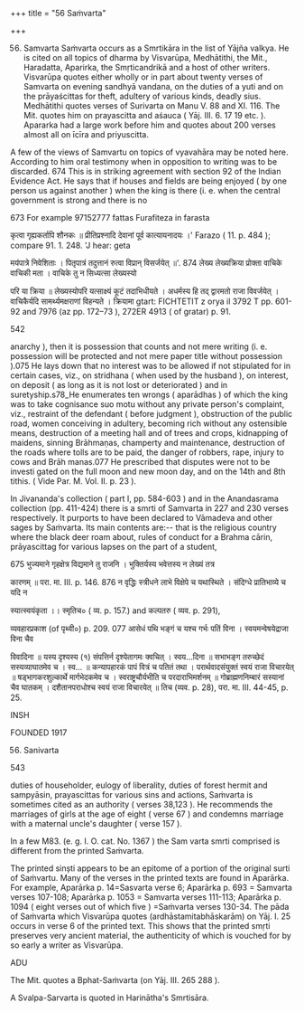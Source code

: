 +++
title = "56 Saṁvarta"

+++

56. Samvarta Saṁvarta occurs as a Smrtikāra in the list of Yājña valkya. He is cited on all topics of dharma by Visvarūpa, Medhātithi, the Mit., Haradatta, Aparirka, the Smṛticandrikā and a host of other writers. Visvarūpa quotes either wholly or in part about twenty verses of Samvarta on evening sandhyā vandana, on the duties of a yuti and on the prāyaścittas for theft, adultery of various kinds, deadly sius. Medhātithi quotes verses of Surivarta on Manu V. 88 and XI. 116. The Mit. quotes him on prayascitta and aśauca ( Yāj. III. 6. 17 19 etc. ). Apararka had a large work before him and quotes about 200 verses almost all on īcīra and priyuscitta. 

A few of the views of Samvartu on topics of vyavahāra may be noted here. According to him oral testimony when in opposition to writing was to be discarded. 674 This is in striking agreement with section 92 of the Indian Evidence Act. He says that if houses and fields are being enjoyed ( by one person us against another ) when the king is there (i. e. when the central government is strong and there is no 

673 For example 97152777 fattas Furafiteza in farasta 

कृत्वा गृह्यकर्तापि शौनकः ॥ प्रीतिप्रश्नादि देवानां पूर्व कात्यायनादयः ।' Farazo ( 11. p. 484 ); compare 91. 1. 248. 'J hear: geta 

मय॑पात्रे निवेशिताः । पितृपात्रं तदुत्तानं रुत्वा विप्रान् विसर्जयेत् ॥'. 874 लेख्य लेख्यक्रिया प्रोक्ता वाचिके वाचिकी मता । वाचिके तु न सिध्यत्सा लेख्यस्यो 

परि या क्रिया ॥ लेख्यस्योपरि यत्साक्ष्यं कूटं तदाभिधीयते । अधर्मस्य हि तद् द्वारमतो राजा विवर्जयेत् । वाचिकैर्यदि सामर्थ्यमक्षराणां विहन्यते । क्रियामा gtart: FICHTETIT z orya il 3792 T pp. 601-92 and 7976 (az pp. 172–73 ), 272ER 4913 ( of gratar) p. 91. 

542 



anarchy ), then it is possession that counts and not mere writing (i. e. possession will be protected and not mere paper title without possession ).075 He lays down that no interest was to be allowed if not stipulated for in certain cases, viz., on stridhana ( when used by the husband ), on interest, on deposit ( as long as it is not lost or deteriorated ) and in suretyship.s78_He enumerates ten wrongs ( aparādhas ) of which the king was to take cognisance suo motu without any private person's complaint, viz., restraint of the defendant ( before judgment ), obstruction of the public road, women conceiving in adultery, becoming rich without any ostensible means, destruction of a meeting hall and of trees and crops, kidnapping of maidens, sinning Brāhmaṇas, champerty and maintenance, destruction of the roads where tolls are to be paid, the danger of robbers, rape, injury to cows and Brāh manas.077 He prescribed that disputes were not to be investi gated on the full moon and new moon day, and on the 14th and 8th tithis. ( Vide Par. M. Vol. II. p. 23 ). 

In Jivananda's collection ( part I, pp. 584-603 ) and in the Anandasrama collection (pp. 411-424) there is a smrti of Samvarta in 227 and 230 verses respectively. It purports to have been declared to Vāmadeva and other sages by Saṁvarta. Its main contents are:-- that is the religious country where the black deer roam about, rules of conduct for a Brahma cārin, prāyascittag for various lapses on the part of a student, 

675 भुज्यमाने गृहक्षेत्र विद्यमाने तु राजनि । भुक्तिर्यस्य भवेत्तस्य न लेख्यं तत्र 

कारणम् ॥ परा. मा. III. p. 146. 876 न वृद्धिः स्त्रीधने लाभे विक्षेपे च यथास्थिते । संदिग्धे प्रातिभाव्ये च यदि न 

स्यात्स्वयंकृता ।। स्मृतिच० ( व्य. p. 157.) and कल्पतरु ( व्यव. p. 291), 

व्यवहारप्रकाश (of पृथ्वी०) p. 209. 077 आसेधं पथि भङ्गं च यश्च गर्भः पतिं विना । स्वयमन्वेषयेद्राजा विना चैव 

विवादिना ॥ यस्य दृश्यस्य (१) संपत्तिर्न दृश्येतागमः क्वचित् । स्वय...दिना ॥ सभाभङ्ग तरुच्छेदं सस्यव्याघातमेव च । स्व... ॥ कन्यापहारकं पापं वित्रं च पतितं तथा । परार्थवादसंयुक्तं स्वयं राजा विचारयेत् ॥ षड्भागकरशुल्कार्थे मार्गभेदकमेव च । स्वराष्ट्रचौर्यभीति च परदाराभिमर्शनम् ॥ गोब्राह्मणनिम्बारं सस्यानां चैव घातकम् । दशैतानपराधोश्च स्वयं राजा विचारयेत् ॥ तिच (व्यव. p. 28), परा. मा. III. 44-45, p. 25. 

INSH 

FOUNDED 1917 

56. Sanivarta 

543 

duties of householder, eulogy of liberality, duties of forest hermit and sampyāsin, prayascittas for various sins and actions, Saṁvarta is sometimes cited as an authority ( verses 38,123 ). He recommends the marriages of girls at the age of eight ( verse 67 ) and condemns marriage with a maternal uncle's daughter ( verse 157 ). 

In a few M83. (e. g. I. O. cat. No. 1367 ) the Sam varta smrti comprised is different from the printed Saṁvarta. 

The printed sinști appears to be an epitome of a portion of the original surti of Saṁvartu. Many of the verses in the printed texts are found in Aparārka. For example, Aparārka p. 14=Sasvarta verse 6; Aparārka p. 693 = Samvarta verses 107-108; Aparārka p. 1053 = Samvarta verses 111-113; Aparārka p. 1094 ( eight verses out of which five ) =Saṁvarta verses 130-34. The pāda of Saṁvarta which Visvarūpa quotes (ardhāstamitabhāskarām) on Yāj. I. 25 occurs in verse 6 of the printed text. This shows that the printed smṛti preserves very ancient material, the authenticity of which is vouched for by so early a writer as Visvarūpa. 

ADU 

The Mit. quotes a Bphat-Saṁvarta (on Yāj. III. 265 288 ). 

A Svalpa-Sarvarta is quoted in Harinātha's Smrtisāra. 

